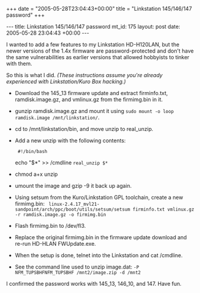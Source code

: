 +++
date = "2005-05-28T23:04:43+00:00"
title = "Linkstation 145/146/147 password"
+++

\--- title: Linkstation 145/146/147 password mt_id: 175 layout: post date:
2005-05-28 23:04:43 +00:00 \---

I wanted to add a few features to my Linkstation HD-H120LAN, but the newer
versions of the 1.4x firmware are password-protected and don't have the same
vulnerabilities as earlier versions that allowed hobbyists to tinker with
them.

So this is what I did. _(These instructions assume you're already experienced
with Linkstation/Kuro Box hacking.)_

  * Download the 145_13 firmware update and extract firminfo.txt, ramdisk.image.gz, and vmlinux.gz from the firmimg.bin in it.
  * gunzip ramdisk.image.gz and mount it using `sudo mount -o loop ramdisk.image /mnt/linkstation/`.
  * cd to /mnt/linkstation/bin, and move unzip to real_unzip.
  * Add a new unzip with the following contents:
    
         #!/bin/bash
     echo "$*" >> /cmdline
     `real_unzip $*`

  * chmod a+x unzip
  * umount the image and gzip -9 it back up again.
  * Using setsum from the Kuro/Linkstation GPL toolchain, create a new firmimg.bin: ` linux-2.4.17_mvl21-sandpoint/arch/ppc/boot/utils/setsum/setsum firminfo.txt vmlinux.gz -r ramdisk.image.gz -o firmimg.bin`
  * Flash firmimg.bin to /dev/fl3.
  * Replace the original firmimg.bin in the firmware update download and re-run HD-HLAN FWUpdate.exe.
  * When the setup is done, telnet into the Linkstation and cat /cmdline.
  * See the command line used to unzip image.dat: `-P NFM_TUPSBHFNFM_TUPSBHF /mnt2/image.zip -d /mnt2 `

I confirmed the password works with 145_13, 146_10, and 147\. Have fun.

